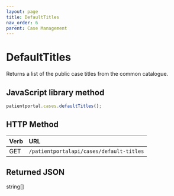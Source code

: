 ```yaml
---
layout: page
title: DefaultTitles
nav_order: 6
parent: Case Management
---
```


# DefaultTitles

Returns a list of the public case titles from the common catalogue.

## JavaScript library method

```javascript
patientportal.cases.defaultTitles();
```

## HTTP Method

| Verb | URL                                               |
|:-----|:--------------------------------------------------|
| GET | `/patientportalapi/cases/default-titles` |

## Returned JSON

string[]

